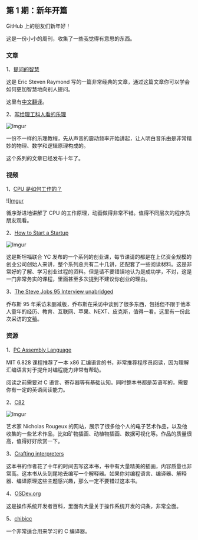 ## 第 1 期：新年开篇

GitHub 上的朋友们新年好！

这是一份小小的周刊，收集了一些我觉得有意思的东西。

### 文章

1、[提问的智慧](http://www.catb.org/~esr/faqs/smart-questions.html)

这是 Eric Steven Raymond 写的一篇非常经典的文章，通过这篇文章你可以学会如何更加智慧地向别人提问。

这里有[中文翻译](https://github.com/ryanhanwu/How-To-Ask-Questions-The-Smart-Way/blob/main/README-zh_CN.md)。

2、[写给理工科人看的乐理](https://zhuanlan.zhihu.com/p/395134247)

![Imgur](https://i.imgur.com/WdSgFU4.jpg)

一份不一样的乐理教程，先从声音的震动频率开始讲起，让人明白音乐由是非常精妙的物理、数学和逻辑原理构成的。

这个系列的文章已经发布十年了。

### 视频

1、[CPU 是如何工作的？](https://www.youtube.com/watch?v=cNN_tTXABUA)

![[Imgur](https://i.imgur.com/BSUF4vu.png)

循序渐进地讲解了 CPU 的工作原理，动画做得非常不错。值得不同层次的程序员朋友观看。

2、[How to Start a Startup](http://startupclass.samaltman.com/)

![Imgur](https://i.imgur.com/SQMoicC.png)

这是斯坦福联合 YC 发布的一个系列的创业课，每节课请的都是在上亿资金规模的创业公司创始人来讲，整个系列总共有二十几讲，还配套了一些阅读材料。这是非常好的了解、学习创业过程的资料。但是请不要错误地认为是成功学，不对，这是一门非常务实的课程，里面甚至多次提到不建议你创业的理由。

3、[The Steve Jobs 95 Interview unabridged](https://www.youtube.com/watch)

乔布斯 95 年采访未删减版，乔布斯在采访中谈到了很多东西，包括但不限于他本人童年的经历、教育、互联网、苹果、NEXT、皮克斯，值得一看。这里有一份此次采访的[文稿](https://www.idginsiderpro.com/article/2498543/steve-jobs-interview-one-on-one-in-1995.html)。 

### 资源

1、[PC Assembly Language](https://pdos.csail.mit.edu/6.828/2018/readings/pcasm-book.pdf)

MIT 6.828 课程推荐了一本 x86 汇编语言的书，非常推荐程序员阅读，因为理解汇编语言对于提升对编程能力非常有帮助。

阅读之前需要对 C 语言、寄存器等有基础认知。同时整本书都是英语写的，需要你有一定的英语阅读能力。

2、[C82](https://c82.net/)

![Imgur](https://i.imgur.com/vtGuYEp.png)

艺术家 Nicholas Rougeux 的网站，展示了很多他个人的电子艺术作品，以及他收集的一些艺术作品，比如矿物插画、动植物插画、数据可视化等。作品的质量很高，值得好好欣赏一下。

3、[Crafting interpreters](http://craftinginterpreters.com/)

这本书的作者花了十年的时间去写这本书，书中有大量精美的插画，内容质量也非常高。这本书从头到尾地去编写一个解释器。如果你对编程语言、编译器、解释器、编译原理这些主题感兴趣，那么一定不要错过这本书。

4、[OSDev.org](https://wiki.osdev.org/Main_Page)

这是操作系统开发者百科，里面有大量关于操作系统开发的词条，非常全面。

5、[chibicc](https://github.com/rui314/chibicc)

一个非常适合用来学习的 C 编译器。
